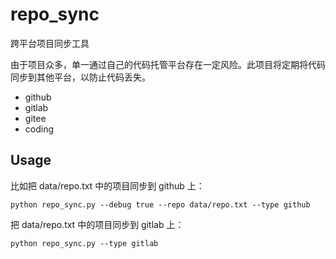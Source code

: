 # repo_sync

跨平台项目同步工具

由于项目众多，单一通过自己的代码托管平台存在一定风险。此项目将定期将代码同步到其他平台，以防止代码丢失。

* github
* gitlab
* gitee
* coding

## Usage

比如把 data/repo.txt 中的项目同步到 github 上：
```
python repo_sync.py --debug true --repo data/repo.txt --type github
```

把 data/repo.txt 中的项目同步到 gitlab 上：
```
python repo_sync.py --type gitlab
```
